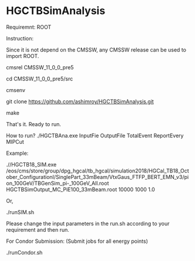 # HGCTBSimAnalysis

Requiremnt: ROOT

Instruction:

Since it is not depend on the CMSSW, any CMSSW release can be used to import ROOT.

cmsrel CMSSW_11_0_0_pre5

cd CMSSW_11_0_0_pre5/src

cmsenv

git clone https://github.com/ashimroy/HGCTBSimAnalysis.git

make


That's it. Ready to run.

How to run?
./HGCTBAna.exe InputFie OutputFile TotalEvent ReportEvery MIPCut

Example:

.//HGCTB18_SIM.exe /eos/cms/store/group/dpg_hgcal/tb_hgcal/simulation2018/HGCal_TB18_October_ConfigurationI/SinglePart_33mBeam/VtxGaus_FTFP_BERT_EMN_v3/pion_100GeV/TBGenSim_pi-_100GeV_All.root HGCTBSimOutput_MC_PiE100_33mBeam.root 10000 1000 1.0

Or,

./runSIM.sh  


Please change the input parameters in the run.sh according to your requirement and then run.  


For Condor Submission: (Submit jobs for all energy points)

./runCondor.sh 
